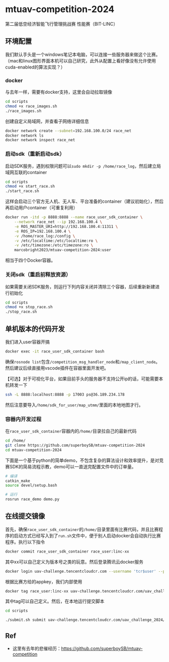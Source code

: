 # mtuav-competition-2024
第二届低空经济智能飞行管理挑战赛 性能赛（BIT-LINC）

## 环境配置
我们默认手头是一个windows笔记本电脑，可以连接一些服务器来做这个比赛。（mac和linux图形界面本机可以自己研究，此外从配置上看好像没有允许使用cuda-enabled的算法实现？）

### docker
与去年一样，需要有docker支持，这里会自动拉取镜像
```sh
cd scripts
chmod +x race_images.sh
./race_images.sh
```
创建自定义局域网，并查看子网络详细信息
```sh
docker network create --subnet=192.168.100.0/24 race_net
docker network ls
docker network inspect race_net
```
### 启动sdk（重新启动sdk）
启动SDK服务，遇到权限问题可以`sudo mkdir -p /home/race_log`，然后建立局域网互联的container
```sh
cd scripts
chmod +x start_race.sh
./start_race.sh
```
这样会启动三个官方无人机、无人车、平台准备的container（建议初始化），然后再启动用户container（可重复利用）
```sh
docker run -itd -p 8888:8888 --name race_user_sdk_container \
	--network race_net --ip 192.168.100.4 \
	-e ROS_MASTER_URI=http://192.168.100.4:11311 \
	-e ROS_IP=192.168.100.4 \
	-v /home/race_log:/config \
	-v /etc/localtime:/etc/localtime:ro \
	-v /etc/timezone:/etc/timezone:ro \
	marcobright2023/mtuav-competition-2024:user
```
相当于四个Docker容器。

### 关闭sdk（重启前释放资源）
如果需要关闭SDK服务，则运行下列内容关闭并清除三个容器，后续重新新建进行初始化
```sh
cd scripts
chmod +x stop_race.sh
./stop_race.sh
```

## 单机版本的代码开发
我们进入user容器开搞
```sh
docker exec -it race_user_sdk_container bash
```
确保`rosnode list`包含`/competition_msg_handler_node`和`/map_client_node`。然后建议后续直接用vscode插件在容器里面开发吧。

【可选】对于可视化平台，如果目前手头的服务器不支持公开ip的话，可能需要本机转发一下
```sh
ssh -L 8888:localhost:8888 -p 17003 ps@36.189.234.178
```
然后注意要导入`/home/sdk_for_user/map_utmm/`里面的本地地图才行。

### 容器内开发过程
在`race_user_sdk_container`容器内的`/home/`目录拉自己的最新代码
```sh
cd /home/
git clone https://github.com/superboySB/mtuav-competition-2024
cd mtuav-competition-2024
```
下面是一个基于python的简单demo，不包含复杂的算法设计和效率提升，是对竞赛SDK的简易流程示教，demo可以一直送完配置文件中的订单量。
```sh
# 编译
catkin_make
source devel/setup.bash

# 运行
rosrun race_demo demo.py
```

## 在线提交镜像
首先，确保`race_user_sdk_container`的`/home/`目录里面有比赛代码，并且比赛程序的启动方式已经写入到了`run.sh`文件中，便于别人启动docker会自动执行比赛程序。执行以下指令
```sh
docker commit race_user_sdk_container race_user:linc-xx
```
其中xx可以自己定义为版本号之类的玩意。然后登录腾讯云docker服务
```sh
docker login uav-challenge.tencentcloudcr.com --username 'tcr$user' --password gXWWpxhO9igRnXzYYV58UexxS1Gw8VQY
```
<!-- 然后提交镜像到docker hub
```sh
docker tag race_user:linc-xx uav-challenge.tencentcloudcr.com/uav_challenge_2024/{appkey}:{tag}
docker push uav-challenge.tencentcloudcr.com/uav_challenge_2024/appkey:tag
``` -->
根据比赛方给的appkey，我们内部使用
```sh
docker tag race_user:linc-xx uav-challenge.tencentcloudcr.com/uav_challenge_2024/3b0859ed3c9d2fd4d7f2a618b85ca413:{tag}
```
<!-- ```sh
docker push uav-challenge.tencentcloudcr.com/uav_challenge_2024/3b0859ed3c9d2fd4d7f2a618b85ca413:{tag}
``` -->
其中tag可以自己定义。然后，在本地运行提交脚本
```sh
cd scripts

./submit.sh submit uav-challenge.tencentcloudcr.com/uav_challenge_2024/3b0859ed3c9d2fd4d7f2a618b85ca413:{tag}
```


## Ref
- 这里有去年的悲催经历：https://github.com/superboySB/mtuav-competition